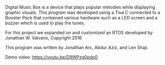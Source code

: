 Digital Music Box is a device that plays popular melodies while displaying graphic visuals.
This program was developed using a Tiva C connected to a Booster Pack that contained various hardware
such as a LED screen and a buzzer which is used to play the tunes.

For this project we expanded on and customized an RTOS developed by Jonathan W. Valvano, Copyright 2016

This program was written by Jonathan Arc, Abdur Aziz, and Len Shaji.

Demo video:
https://youtu.be/D9WPzg0pdo0
